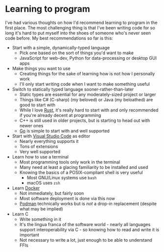 # Learning to program

I've had various thoughts on how I'd recommend learning to program in the first place.
The most challenging thing is that I've been writing code for so long it's hard to
put myself into the shoes of someone who's never seen code before.
My best recommendations so far is this:

- Start with a simple, dynamically-typed language
  - Pick one based on the sort of things you'd want to make
  - JavaScript for web-dev, Python for data-processing or desktop GUI apps
- Make things you want to use
  - Creating things for the sake of learning how is not how I personally work
  - I'll only start writing code when I want to make something useful
- Switch to statically typed language sooner-rather-than-later
  - Static types are essential for any moderately-sized project or larger
  - Things like C# (C-sharp) (my beloved) or Java (my beloathed) are good to start with
  - While I love [Rust](http://rust-lang.org), it's really hard to start with and only
    recommended if you're already decent at programming
  - C++ is still used in older projects, but is starting to head out with newer ones
  - [Go](https://go.dev) is simple to start with and well supported
- Start with [Visual Studio Code](https://code.visualstudio.com) as editor
  - Nearly everything supports it
  - Tons of extensions
  - Very well supported
- Learn how to use a terminal
  - Most programming tools only work in the terminal
  - Many need at least a glacing familiarity to be installed and used
  - Knowing the basics of a POSIX-compliant shell is very useful
    - Most GNU/Linux systems use `bash`
    - macOS uses `zsh`
- Learn [Docker](https://www.docker.com)
  - Not immediately, but fairly soon
  - Most software deployment is done via this now
  - [Podman](https://podman.io) technically works but is _not_ a drop-in replacement
    (despite what may be implied)
- Learn C
  - Write something in it
  - It's the lingua franca of the software world - nearly all languages support interoperability
    via C - so knowing how to read and write it is important
  - Not necessary to write a lot, just enough to be able to understand FFIs
